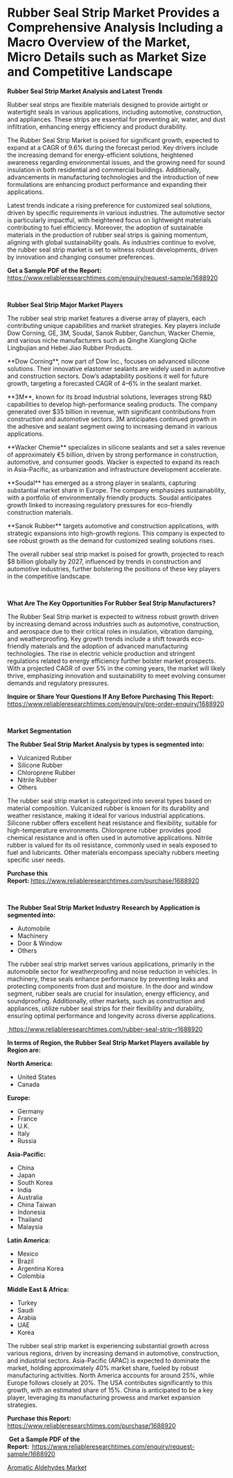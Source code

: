 <p><h1>Rubber Seal Strip Market Provides a Comprehensive Analysis Including a Macro Overview of the Market, Micro Details such as Market Size and Competitive Landscape</h1></p><p><strong>Rubber Seal Strip Market Analysis and Latest Trends</strong></p>
<p><p>Rubber seal strips are flexible materials designed to provide airtight or watertight seals in various applications, including automotive, construction, and appliances. These strips are essential for preventing air, water, and dust infiltration, enhancing energy efficiency and product durability. </p><p>The Rubber Seal Strip Market is poised for significant growth, expected to expand at a CAGR of 9.6% during the forecast period. Key drivers include the increasing demand for energy-efficient solutions, heightened awareness regarding environmental issues, and the growing need for sound insulation in both residential and commercial buildings. Additionally, advancements in manufacturing technologies and the introduction of new formulations are enhancing product performance and expanding their applications.</p><p>Latest trends indicate a rising preference for customized seal solutions, driven by specific requirements in various industries. The automotive sector is particularly impactful, with heightened focus on lightweight materials contributing to fuel efficiency. Moreover, the adoption of sustainable materials in the production of rubber seal strips is gaining momentum, aligning with global sustainability goals. As industries continue to evolve, the rubber seal strip market is set to witness robust developments, driven by innovation and changing consumer preferences.</p></p>
<p><strong>Get a Sample PDF of the Report:&nbsp;</strong> <a href="https://www.reliableresearchtimes.com/enquiry/request-sample/1688920?utm_campaign=3252&utm_medium=2&utm_source=Github&utm_content=ia&utm_term=31032025&utm_id=rubber-seal-strip">https://www.reliableresearchtimes.com/enquiry/request-sample/1688920</a></p>
<p>&nbsp;</p>
<p><strong>Rubber Seal Strip Major Market Players</strong></p>
<p><p>The rubber seal strip market features a diverse array of players, each contributing unique capabilities and market strategies. Key players include Dow Corning, GE, 3M, Soudal, Sanok Rubber, Ganchun, Wacker Chemie, and various niche manufacturers such as Qinghe Xianglong Qiche Lingbujian and Hebei Jiao Rubber Products.</p><p>**Dow Corning**, now part of Dow Inc., focuses on advanced silicone solutions. Their innovative elastomer sealants are widely used in automotive and construction sectors. Dow’s adaptability positions it well for future growth, targeting a forecasted CAGR of 4–6% in the sealant market.</p><p>**3M**, known for its broad industrial solutions, leverages strong R&D capabilities to develop high-performance sealing products. The company generated over $35 billion in revenue, with significant contributions from construction and automotive sectors. 3M anticipates continued growth in the adhesive and sealant segment owing to increasing demand in various applications.</p><p>**Wacker Chemie** specializes in silicone sealants and set a sales revenue of approximately €5 billion, driven by strong performance in construction, automotive, and consumer goods. Wacker is expected to expand its reach in Asia-Pacific, as urbanization and infrastructure development accelerate.</p><p>**Soudal** has emerged as a strong player in sealants, capturing substantial market share in Europe. The company emphasizes sustainability, with a portfolio of environmentally friendly products. Soudal anticipates growth linked to increasing regulatory pressures for eco-friendly construction materials.</p><p>**Sanok Rubber** targets automotive and construction applications, with strategic expansions into high-growth regions. This company is expected to see robust growth as the demand for customized sealing solutions rises.</p><p>The overall rubber seal strip market is poised for growth, projected to reach $8 billion globally by 2027, influenced by trends in construction and automotive industries, further bolstering the positions of these key players in the competitive landscape.</p></p>
<p>&nbsp;</p>
<p><strong>What Are The Key Opportunities For Rubber Seal Strip Manufacturers?</strong></p>
<p><p>The Rubber Seal Strip market is expected to witness robust growth driven by increasing demand across industries such as automotive, construction, and aerospace due to their critical roles in insulation, vibration damping, and weatherproofing. Key growth trends include a shift towards eco-friendly materials and the adoption of advanced manufacturing technologies. The rise in electric vehicle production and stringent regulations related to energy efficiency further bolster market prospects. With a projected CAGR of over 5% in the coming years, the market will likely thrive, emphasizing innovation and sustainability to meet evolving consumer demands and regulatory pressures.</p></p>
<p><strong>Inquire or Share Your Questions If Any Before Purchasing This Report:</strong> <a href="https://www.reliableresearchtimes.com/enquiry/pre-order-enquiry/1688920?utm_campaign=3252&utm_medium=2&utm_source=Github&utm_content=ia&utm_term=31032025&utm_id=rubber-seal-strip">https://www.reliableresearchtimes.com/enquiry/pre-order-enquiry/1688920</a></p>
<p>&nbsp;</p>
<p><strong>Market Segmentation</strong></p>
<p><strong>The Rubber Seal Strip Market Analysis by types is segmented into:</strong></p>
<p><ul><li>Vulcanized Rubber</li><li>Silicone Rubber</li><li>Chloroprene Rubber</li><li>Nitrile Rubber</li><li>Others</li></ul></p>
<p><p>The rubber seal strip market is categorized into several types based on material composition. Vulcanized rubber is known for its durability and weather resistance, making it ideal for various industrial applications. Silicone rubber offers excellent heat resistance and flexibility, suitable for high-temperature environments. Chloroprene rubber provides good chemical resistance and is often used in automotive applications. Nitrile rubber is valued for its oil resistance, commonly used in seals exposed to fuel and lubricants. Other materials encompass specialty rubbers meeting specific user needs.</p></p>
<p><strong>Purchase this Report:&nbsp;</strong><a href="https://www.reliableresearchtimes.com/purchase/1688920?utm_campaign=3252&utm_medium=2&utm_source=Github&utm_content=ia&utm_term=31032025&utm_id=rubber-seal-strip">https://www.reliableresearchtimes.com/purchase/1688920</a></p>
<p>&nbsp;</p>
<p><strong>The Rubber Seal Strip Market Industry Research by Application is segmented into:</strong></p>
<p><ul><li>Automobile</li><li>Machinery</li><li>Door & Window</li><li>Others</li></ul></p>
<p><p>The rubber seal strip market serves various applications, primarily in the automobile sector for weatherproofing and noise reduction in vehicles. In machinery, these seals enhance performance by preventing leaks and protecting components from dust and moisture. In the door and window segment, rubber seals are crucial for insulation, energy efficiency, and soundproofing. Additionally, other markets, such as construction and appliances, utilize rubber seal strips for their flexibility and durability, ensuring optimal performance and longevity across diverse applications.</p></p>
<p><a href="https://www.reliableresearchtimes.com/rubber-seal-strip-r1688920?utm_campaign=3252&utm_medium=2&utm_source=Github&utm_content=ia&utm_term=31032025&utm_id=rubber-seal-strip">&nbsp;https://www.reliableresearchtimes.com/rubber-seal-strip-r1688920</a></p>
<p><strong>In terms of Region, the Rubber Seal Strip Market Players available by Region are:</strong></p>
<p>
    <p> <strong> North America: </strong>
        <ul>
            <li>United States</li>
            <li>Canada</li>
        </ul>
        </p> 
    <p> <strong> Europe: </strong>
        <ul>
            <li>Germany</li>
            <li>France</li>
            <li>U.K.</li>
            <li>Italy</li>
            <li>Russia</li>
        </ul>
        </p> 
    <p> <strong> Asia-Pacific: </strong>
        <ul>
            <li>China</li>
            <li>Japan</li>
            <li>South Korea</li>
            <li>India</li>
            <li>Australia</li>
            <li>China Taiwan</li>
            <li>Indonesia</li>
            <li>Thailand</li>
            <li>Malaysia</li>
        </ul>
        </p> 
    <p> <strong> Latin America: </strong>
        <ul>
            <li>Mexico</li>
            <li>Brazil</li>
            <li>Argentina Korea</li>
            <li>Colombia</li>
        </ul>
        </p> 
    <p> <strong> Middle East & Africa: </strong>
        <ul>
            <li>Turkey</li>
            <li>Saudi</li>
            <li>Arabia</li>
            <li>UAE</li>
            <li>Korea</li>
        </ul>
    </p>
    </p>
<p><p>The rubber seal strip market is experiencing substantial growth across various regions, driven by increasing demand in automotive, construction, and industrial sectors. Asia-Pacific (APAC) is expected to dominate the market, holding approximately 40% market share, fueled by robust manufacturing activities. North America accounts for around 25%, while Europe follows closely at 20%. The USA contributes significantly to this growth, with an estimated share of 15%. China is anticipated to be a key player, leveraging its manufacturing prowess and market expansion strategies.</p></p>
<p><strong>Purchase this Report: </strong><a href="https://www.reliableresearchtimes.com/purchase/1688920?utm_campaign=3252&utm_medium=2&utm_source=Github&utm_content=ia&utm_term=31032025&utm_id=rubber-seal-strip">https://www.reliableresearchtimes.com/purchase/1688920</a></p>
<p>&nbsp;<strong>Get a Sample PDF of the Report:&nbsp;&nbsp;</strong><a href="https://www.reliableresearchtimes.com/enquiry/request-sample/1688920?utm_campaign=3252&utm_medium=2&utm_source=Github&utm_content=ia&utm_term=31032025&utm_id=rubber-seal-strip">https://www.reliableresearchtimes.com/enquiry/request-sample/1688920</a></p>
<p><strong></strong></p>
<p><p><a href="https://github.com/ugurgyuri/Market-Research-Report-List-1/blob/main/aromatic-aldehydes-market.md?utm_campaign=3252&utm_medium=2&utm_source=Github&utm_content=ia&utm_term=31032025&utm_id=rubber-seal-strip">Aromatic Aldehydes Market</a></p></p>